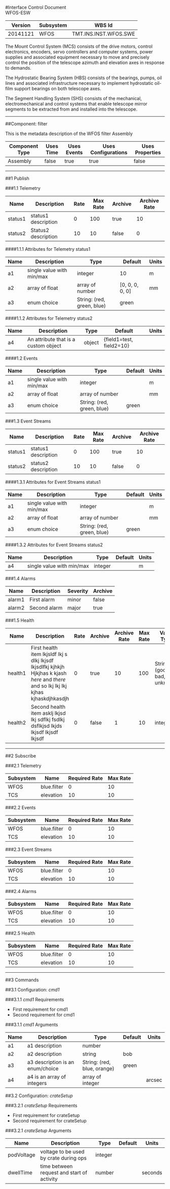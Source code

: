 
#Interface Control Document <br> WFOS-ESW

 Version | Subsystem | WBS Id
 ---|---|---
20141121 | WFOS | TMT.INS.INST.WFOS.SWE


The Mount Control System (MCS) consists of the drive motors, control electronics, encoders, servo controllers and computer systems, power supplies and associated equipment necessary to move and precisely control the position of the telescope azimuth and elevation axes in response to demands.

The Hydrostatic Bearing System (HBS) consists of the bearings, pumps, oil lines and associated infrastructure necessary to implement hydrostatic oil-film support bearings on both telescope axes.

The Segment Handling System (SHS) consists of the mechanical, electromechanical and control systems that enable telescope mirror segments to be extracted from and installed into the telescope.  

    

---


##Component: filter

This is the metadata description of the WFOS filter Assembly


Component Type | Uses Time | Uses Events | Uses Configurations | Uses Properties
---|---|---|---|---
Assembly | false | true | true | false

    

---

##1 Publish

###1.1 Telemetry

Name|Description|Rate|Max Rate|Archive|Archive Rate
---|---|---|---|---|--- |
status1|status1 description|0|100|true|10
status2|Status2 description|10|10|false|0

####1.1.1 Attributes for Telemetry status1

Name|Description|Type|Default|Units
---|---|---|---|---
a1|single value with min/max|integer|10|m
a2|array of float|array of number|[0, 0, 0, 0, 0]|mm
a3|enum choice|String: (red, green, blue)|green|


####1.1.2 Attributes for Telemetry status2

Name|Description|Type|Default|Units
---|---|---|---|---
a4|An attribute that is a custom object|object|{field1=test, field2=10}|



####1.2 Events

Name|Description|Type|Default|Units
---|---|---|---|---
a1|single value with min/max|integer||m
a2|array of float|array of number||mm
a3|enum choice|String: (red, green, blue)|green|


###1.3 Event Streams

Name|Description|Rate|Max Rate|Archive|Archive Rate
---|---|---|---|---|--- |
status1|status1 description|0|100|true|10
status2|status2 description|10|10|false|0

####1.3.1 Attributes for Event Streams status1

Name|Description|Type|Default|Units
---|---|---|---|---
a1|single value with min/max|integer||m
a2|array of float|array of number||mm
a3|enum choice|String: (red, green, blue)|green|


####1.3.2 Attributes for Event Streams status2

Name|Description|Type|Default|Units
---|---|---|---|---
a4|single value with min/max|integer||m


###1.4 Alarms

Name|Description|Severity|Archive
---|---|---|---
alarm1|First alarm|minor|false
alarm2|Second alarm|major|true


###1.5 Health

Name|Description|Rate|Archive|Archive Rate|Max Rate|Value Type
---|---|---|---|---|---|---
health1|First health item lkjsldf lkj s dlkj lkjsdf lkjsdlfkj kjhkjh Hjkjhas k kjash  *here* and _there_ and so lkj lkj lkj kjhas kjhaskdjhkasdjh|0|true|10|100|String: (good, ill, bad, unknown)
health2|Second health item  asklj lkjsd lkj sdflkj fsdlkj dsflkjsd lkjds lkjsdf lkjsdf lkjsdf|0|false|1|10|integer

---

##2 Subscribe

###2.1 Telemetry

Subsystem|Name|Required Rate|Max Rate
---|---|---|---
WFOS|blue.filter|0|10
TCS|elevation|10|10


###2.2 Events

Subsystem|Name|Required Rate|Max Rate
---|---|---|---
WFOS|blue.filter|0|10
TCS|elevation|10|10


###2.3 Event Streams

Subsystem|Name|Required Rate|Max Rate
---|---|---|---
WFOS|blue.filter|0|10
TCS|elevation|10|10


###2.4 Alarms

Subsystem|Name|Required Rate|Max Rate
---|---|---|---
WFOS|blue.filter|0|10
TCS|elevation|10|10


###2.5 Health

Subsystem|Name|Required Rate|Max Rate
---|---|---|---
WFOS|blue.filter|0|10
TCS|elevation|10|10

---

##3 Commands

##3.1 Configuration: *cmd1*


###3.1.1 *cmd1* Requirements

* First requirement for cmd1
* Second requirement for cmd1

###3.1.1 *cmd1* Arguments


Name|Description|Type|Default|Units
---|---|---|---|---
a1|a1 description|number||
a2|a2 description|string|bob|
a3|a3 description is an enum/choice|String: (red, blue, orange)|green|
a4|a4 is an array of integers|array of integer||arcsec


##3.2 Configuration: *crateSetup*


###3.2.1 *crateSetup* Requirements

* First requirement for crateSetup
* Second requirement for crateSetup

###3.2.1 *crateSetup* Arguments


Name|Description|Type|Default|Units
---|---|---|---|---
podVoltage|voltage to be used by crate during ops|integer||
dwellTime|time between request and start of activity|number||seconds